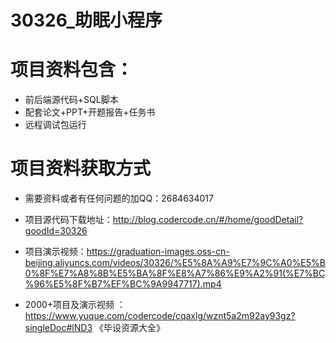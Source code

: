  # 30326_助眠小程序
 
 # 项目资料包含：
 * 前后端源代码+SQL脚本
 * 配套论文+PPT+开题报告+任务书
 * 远程调试包运行

 # 项目资料获取方式
 * 需要资料或者有任何问题的加QQ：2684634017

 * 项目源代码下载地址：http://blog.codercode.cn/#/home/goodDetail?goodId=30326
 
 
 * 项目演示视频：https://graduation-images.oss-cn-beijing.aliyuncs.com/videos/30326/%E5%8A%A9%E7%9C%A0%E5%B0%8F%E7%A8%8B%E5%BA%8F%E8%A7%86%E9%A2%91(%E7%BC%96%E5%8F%B7%EF%BC%9A9947717).mp4
 

 * 2000+项目及演示视频 ：https://www.yuque.com/codercode/cqaxlg/wznt5a2m92ay93gz?singleDoc#lND3 《毕设资源大全》
   
